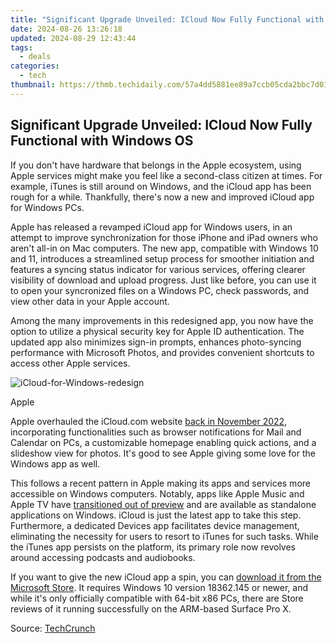```yaml
---
title: "Significant Upgrade Unveiled: ICloud Now Fully Functional with Windows OS"
date: 2024-08-26 13:26:18
updated: 2024-08-29 12:43:44
tags:
  - deals
categories:
  - tech
thumbnail: https://thmb.techidaily.com/57a4dd5881ee89a7ccb05cda2bbc7d01f9c197463ce070f6b273e0abf69dbbe5.jpg
---
```


## Significant Upgrade Unveiled: ICloud Now Fully Functional with Windows OS

If you don't have hardware that belongs in the Apple ecosystem, using Apple services might make you feel like a second-class citizen at times. For example, iTunes is still around on Windows, and the iCloud app has been rough for a while. Thankfully, there's now a new and improved iCloud app for Windows PCs.

 Apple has released a revamped iCloud app for Windows users, in an attempt to improve synchronization for those iPhone and iPad owners who aren't all-in on Mac computers. The new app, compatible with Windows 10 and 11, introduces a streamlined setup process for smoother initiation and features a syncing status indicator for various services, offering clearer visibility of download and upload progress. Just like before, you can use it to open your syncronized files on a Windows PC, check passwords, and view other data in your Apple account.

 Among the many improvements in this redesigned app, you now have the option to utilize a physical security key for Apple ID authentication. The updated app also minimizes sign-in prompts, enhances photo-syncing performance with Microsoft Photos, and provides convenient shortcuts to access other Apple services.

![iCloud-for-Windows-redesign](https://static1.howtogeekimages.com/wordpress/wp-content/uploads/2024/02/icloud-for-windows-redesign.jpg) 

Apple

 Apple overhauled the iCloud.com website [back in November 2022](https://extra-approaches.techidaily.com/perfect-every-shot-get-10plus-lut-packs-many-free-for-2024/), incorporating functionalities such as browser notifications for Mail and Calendar on PCs, a customizable homepage enabling quick actions, and a slideshow view for photos. It's good to see Apple giving some love for the Windows app as well.

 This follows a recent pattern in Apple making its apps and services more accessible on Windows computers. Notably, apps like Apple Music and Apple TV have [transitioned out of preview](https://snapchat-videos.techidaily.com/new-retro-reality-on-snapchat-effortless-video-reversal/) and are available as standalone applications on Windows. iCloud is just the latest app to take this step. Furthermore, a dedicated Devices app facilitates device management, eliminating the necessity for users to resort to iTunes for such tasks. While the iTunes app persists on the platform, its primary role now revolves around accessing podcasts and audiobooks.

 If you want to give the new iCloud app a spin, you can [download it from the Microsoft Store](https://www.microsoft.com/store/apps/9PKTQ5699M62). It requires Windows 10 version 18362.145 or newer, and while it's only officially compatible with 64-bit x86 PCs, there are Store reviews of it running successfully on the ARM-based Surface Pro X.

 Source: [TechCrunch](https://techcrunch.com/2024/02/08/apple-launches-a-redesigned-icloud-app-for-windows/)

<ins class="adsbygoogle"
     style="display:block"
     data-ad-format="autorelaxed"
     data-ad-client="ca-pub-7571918770474297"
     data-ad-slot="1223367746"></ins>



<ins class="adsbygoogle"
     style="display:block"
     data-ad-client="ca-pub-7571918770474297"
     data-ad-slot="8358498916"
     data-ad-format="auto"
     data-full-width-responsive="true"></ins>
